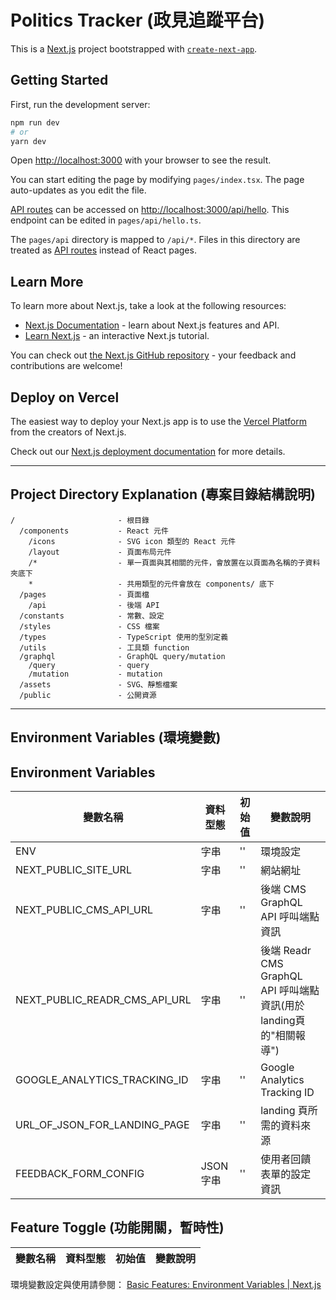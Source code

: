 # Politics Tracker (政見追蹤平台)

This is a [Next.js](https://nextjs.org/) project bootstrapped with [`create-next-app`](https://github.com/vercel/next.js/tree/canary/packages/create-next-app).

## Getting Started

First, run the development server:

```bash
npm run dev
# or
yarn dev
```

Open [http://localhost:3000](http://localhost:3000) with your browser to see the result.

You can start editing the page by modifying `pages/index.tsx`. The page auto-updates as you edit the file.

[API routes](https://nextjs.org/docs/api-routes/introduction) can be accessed on [http://localhost:3000/api/hello](http://localhost:3000/api/hello). This endpoint can be edited in `pages/api/hello.ts`.

The `pages/api` directory is mapped to `/api/*`. Files in this directory are treated as [API routes](https://nextjs.org/docs/api-routes/introduction) instead of React pages.

## Learn More

To learn more about Next.js, take a look at the following resources:

- [Next.js Documentation](https://nextjs.org/docs) - learn about Next.js features and API.
- [Learn Next.js](https://nextjs.org/learn) - an interactive Next.js tutorial.

You can check out [the Next.js GitHub repository](https://github.com/vercel/next.js/) - your feedback and contributions are welcome!

## Deploy on Vercel

The easiest way to deploy your Next.js app is to use the [Vercel Platform](https://vercel.com/new?utm_medium=default-template&filter=next.js&utm_source=create-next-app&utm_campaign=create-next-app-readme) from the creators of Next.js.

Check out our [Next.js deployment documentation](https://nextjs.org/docs/deployment) for more details.

- - -

## Project Directory Explanation (專案目錄結構說明)
```
/                       - 根目錄
  /components           - React 元件
    /icons              - SVG icon 類型的 React 元件
    /layout             - 頁面布局元件
    /*                  - 單一頁面與其相關的元件，會放置在以頁面為名稱的子資料夾底下
    *                   - 共用類型的元件會放在 components/ 底下
  /pages                - 頁面檔
    /api                - 後端 API
  /constants            - 常數、設定
  /styles               - CSS 檔案
  /types                - TypeScript 使用的型別定義
  /utils                - 工具類 function
  /graphql              - GraphQL query/mutation
    /query              - query
    /mutation           - mutation
  /assets               - SVG、靜態檔案
  /public               - 公開資源
```

- - -

## Environment Variables (環境變數)
## Environment Variables
| 變數名稱 | 資料型態 | 初始值 | 變數說明 |
| --- | --- | --- | --- |
| ENV | 字串 | '' | 環境設定 |
| NEXT_PUBLIC_SITE_URL | 字串 | '' | 網站網址 |
| NEXT_PUBLIC_CMS_API_URL | 字串 | '' | 後端 CMS GraphQL API 呼叫端點資訊 |
| NEXT_PUBLIC_READR_CMS_API_URL | 字串 | '' | 後端 Readr CMS GraphQL API 呼叫端點資訊(用於landing頁的"相關報導") |
| GOOGLE_ANALYTICS_TRACKING_ID | 字串 | '' | Google Analytics Tracking ID |
| URL_OF_JSON_FOR_LANDING_PAGE | 字串 | '' | landing 頁所需的資料來源 |
| FEEDBACK_FORM_CONFIG | JSON 字串 | '' | 使用者回饋表單的設定資訊 |

## Feature Toggle (功能開關，暫時性)
| 變數名稱 | 資料型態 | 初始值 | 變數說明 |
| --- | --- | --- | --- |


環境變數設定與使用請參閱： [Basic Features: Environment Variables | Next.js](https://nextjs.org/docs/basic-features/environment-variables)